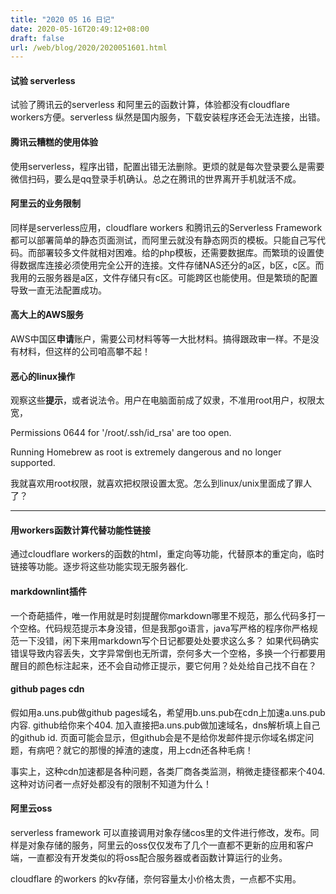 ```yaml
---
title: "2020 05 16 日记"
date: 2020-05-16T20:49:12+08:00
draft: false
url: /web/blog/2020/2020051601.html
---
```


####  试验 serverless

试验了腾讯云的serverless 和阿里云的函数计算，体验都没有cloudflare workers方便。serverless 纵然是国内服务，下载安装程序还会无法连接，出错。

#### 腾讯云糟糕的使用体验

使用serverless，程序出错，配置出错无法删除。更烦的就是每次登录要么是需要微信扫码，要么是qq登录手机确认。总之在腾讯的世界离开手机就活不成。


#### 阿里云的业务限制

同样是serverless应用，cloudflare workers 和腾讯云的Serverless Framework都可以部署简单的静态页面测试，而阿里云就没有静态网页的模板。只能自己写代码。而部署较多文件就相对困难。给的php模板，还需要数据库。而繁琐的设置使得数据库连接必须使用完全公开的连接。文件存储NAS还分的a区，b区，c区。而我用的云服务器是a区，文件存储只有c区。可能跨区也能使用。但是繁琐的配置导致一直无法配置成功。


#### 高大上的AWS服务

AWS中国区**申请**账户，需要公司材料等等一大批材料。搞得跟政审一样。不是没有材料，但这样的公司咱高攀不起！


#### 恶心的linux操作

观察这些**提示**，或者说法令。用户在电脑面前成了奴隶，不准用root用户，权限太宽，


Permissions 0644 for '/root/.ssh/id_rsa' are too open.

Running Homebrew as root is extremely dangerous and no longer supported.


我就喜欢用root权限，就喜欢把权限设置太宽。怎么到linux/unix里面成了罪人了？

***

#### 用workers函数计算代替功能性链接

通过cloudflare workers的函数的html，重定向等功能，代替原本的重定向，临时链接等功能。逐步将这些功能实现无服务器化.


#### markdownlint插件

一个奇葩插件，唯一作用就是时刻提醒你markdown哪里不规范，那么代码多打一个空格。代码规范提示本身没错，但是我那go语言，java写严格的程序你严格规范一下没错，闲下来用markdown写个日记都要处处要求这么多？
如果代码确实错误导致内容丢失，文字异常倒也无所谓，奈何多大一个空格，多换一个行都要用醒目的颜色标注起来，还不会自动修正提示，要它何用？处处给自己找不自在？



#### github pages cdn

假如用a.uns.pub做github pages域名，希望用b.uns.pub在cdn上加速a.uns.pub内容. github给你来个404. 加入直接把a.uns.pub做加速域名，dns解析填上自己的github id. 页面可能会显示，但github会是不是给你发邮件提示你域名绑定问题，有病吧？就它的那慢的掉渣的速度，用上cdn还各种毛病！

事实上，这种cdn加速都是各种问题，各类厂商各类监测，稍微走捷径都来个404. 这种对访问者一点好处都没有的限制不知道为什么！



#### 阿里云oss

serverless framework 可以直接调用对象存储cos里的文件进行修改，发布。同样是对象存储的服务，阿里云的oss仅仅发布了几个一直都不更新的应用和客户端，一直都没有开发类似的将oss配合服务器或者函数计算运行的业务。

cloudflare 的workers 的kv存储，奈何容量太小价格太贵，一点都不实用。
